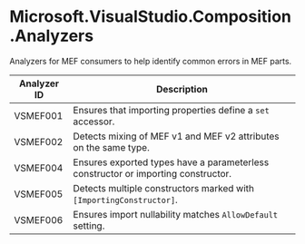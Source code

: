 # Microsoft.VisualStudio.Composition.Analyzers

Analyzers for MEF consumers to help identify common errors in MEF parts.

Analyzer ID | Description
--|--
VSMEF001 | Ensures that importing properties define a `set` accessor.
VSMEF002 | Detects mixing of MEF v1 and MEF v2 attributes on the same type.
VSMEF004 | Ensures exported types have a parameterless constructor or importing constructor.
VSMEF005 | Detects multiple constructors marked with `[ImportingConstructor]`.
VSMEF006 | Ensures import nullability matches `AllowDefault` setting.

